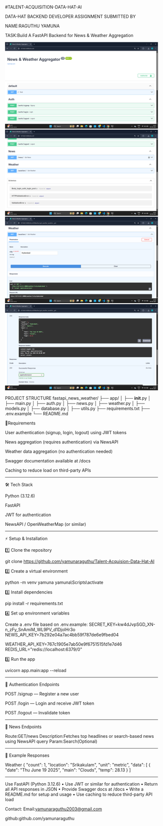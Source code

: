 #TALENT-ACQUISITION-DATA-HAT-AI

DATA-HAT BACKEND DEVELOPER ASSIGNMENT
SUBMITTED BY 

NAME:RAGUTHU YAMUNA

TASK:Build A FastAPI Backend for News & Weather Aggregation


![Screenshot (129)](https://github.com/yamunaraguthu/Talent-Acquisition-Data-Hat-AI/blob/main/Screenshot%20(129).png)
![Screenshot (129)](https://github.com/yamunaraguthu/Talent-Acquisition-Data-Hat-AI/blob/main/Screenshot%20(130).png)
![Screenshot (129)](https://github.com/yamunaraguthu/Talent-Acquisition-Data-Hat-AI/blob/main/Screenshot%20(131).png)
![Screenshot (129)](https://github.com/yamunaraguthu/Talent-Acquisition-Data-Hat-AI/blob/main/Screenshot%20(132).png)

PROJECT STRUCTURE
fastapi_news_weather/
├── app/
│   ├── __init__.py
│   ├── main.py
│   ├── auth.py
│   ├── news.py
│   ├── weather.py
│   ├── models.py
│   ├── database.py
│   ├── utils.py
├── requirements.txt
├── .env.example
└── README.md


🚀Requirements

User authentication (signup, login, logout) using JWT tokens

News aggregation (requires authentication) via NewsAPI

Weather data aggregation (no authentication needed)

Swagger documentation available at /docs

Caching to reduce load on third-party APIs

---

🛠 Tech Stack

Python (3.12.6)

FastAPI

JWT for authentication

NewsAPI / OpenWeatherMap (or similar)

---

⚡ Setup & Installation

1️⃣ Clone the repository

git clone https://github.com/yamunaraguthu/Talent-Acquision-Data-Hat-AI


2️⃣ Create a virtual environment

python -m venv yamuna
yamuna\Scripts\activate    


3️⃣ Install dependencies

pip install -r requirements.txt


4️⃣ Set up environment variables


Create a .env file based on .env.example:
SECRET_KEY=kw4dJvpSGD_XN-n_zFy_SnAmiM_WL9PV_d1DjolHr3o
NEWS_API_KEY=7b292e04a7ac4bb59f787de6e9fbed04

WEATHER_API_KEY=767c1905e7ab50e9f6751515fd1e7d46
REDIS_URL="redis://localhost:6379/0"


5️⃣ Run the app

uvicorn app.main:app --reload

---


📌 Authentication Endpoints

POST /signup — Register a new user

POST /login — Login and receive JWT token

POST /logout — Invalidate token

---


📌 News Endpoints

Route:GET/news
Description:Fetches top headlines or search-based news using NewsAPI
query Param:Search(Optional)

---

📝 Example Responses

Weather
{
  "count": 1,
  "location": "Srikakulam",
  "unit": "metric",
  "data": [
    {
      "date": "Thu June 19 2025",
      "main": "Clouds",
      "temp": 28.13
    }
  ]

---

Use FastAPI (Python 3.12.6)
• Use JWT or similar for authentication
• Return all API responses in JSON
• Provide Swagger docs at /docs
• Write a README.md for setup and usage
• Use caching to reduce third-party API load

Contact:
Email:yamunaraguthu2003@gmail.com

github:github.com/yamunaraguthu


